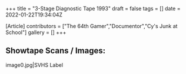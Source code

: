 +++
title = "3-Stage Diagnostic Tape 1993"
draft = false
tags = []
date = 2022-01-22T19:34:04Z

[Article]
contributors = ["The 64th Gamer","Documentor","Cy's Junk at School"]
gallery = []
+++
## Showtape Scans / Images: ##
<gallery>
image0.jpg|SVHS Label
</gallery>